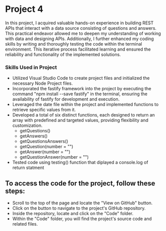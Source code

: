 # Project 4

In this project, I acquired valuable hands-on experience in building REST APIs that interact with a data source 
consisting of questions and answers. This practical endeavor allowed me to deepen my understanding of working 
with data and designing APIs. Additionally, I further enhanced my coding skills by writing and thoroughly testing 
the code within the terminal environment. This iterative process facilitated learning and ensured the reliability
and functionality of the implemented solutions.

### Skills Used in Project
- Utilized Visual Studio Code to create project files and initialized the necessary Node Project files.
- Incorporated the fastify framework into the project by executing the command "npm install --save fastify" in the terminal, ensuring the availability of fastify for development and execution.
- Leveraged the date file within the project and implemented functions to retrieve specific values from it.
- Developed a total of six distinct functions, each designed to return an array with predefined and targeted values, providing flexibility and customization.
    - getQuestions()
    - getAnswers()
    - getQuestionsAnswers()
    - getQuestion(number = "")
    - getAnswer(number = "")
    - getQuestionAnswer(number = "")
- Tested code using testing() function that diplayed a console.log of return statment

## To access the code for the project, follow these steps:
- Scroll to the top of the page and locate the "View on GitHub" button.
- Click on the button to navigate to the project's GitHub repository.
- Inside the repository, locate and click on the "Code" folder.
- Within the "Code" folder, you will find the project's source code and related files.

